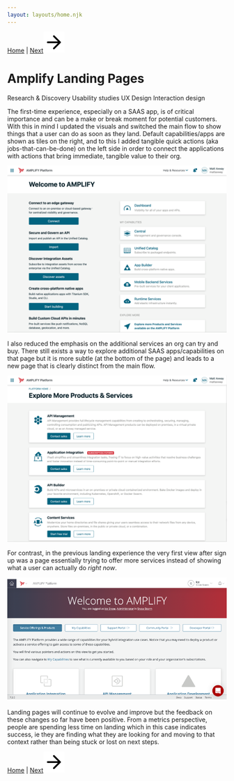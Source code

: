 ```yaml
---
layout: layouts/home.njk
---
```


<!-- <a href="/" class="arrows">
HOME</a> / -->

<div class="bottom-arrows"><a href="/">Home</a> | <a href="/openbanking">Next<img class="bottom" src="/img/arrow-right.svg"></a></div>

# Amplify Landing Pages


<div class="bubbles">
<span class="badgeli">
                  Research & Discovery
                </span> 
                <span class="badgeli">
                  Usability studies
                </span> 
                   <span class="badgeli">
                  UX Design
                </span> 
                                </span> 
                   <span class="badgeli">
                  Interaction design
                </span> 
</div>


<!-- **New look** -->

The first-time experience, especially on a SAAS app, is of critical importance and can be a make or break moment for potential customers. With this in mind I updated the visuals and switched the main flow to show things that a user can do as soon as they land. Default capabilities/apps are shown as tiles on the right, and to this I added tangible quick actions (aka jobs-that-can-be-done) on the left side in order to connect the applications with actions that bring immediate, tangible value to their org.

![updated landing pages](/img/welcome1.png)

I also reduced the emphasis on the additional services an org can try and buy. There still exists a way to explore additional SAAS apps/capabilities on that page but it is more subtle (at the bottom of the page) and leads to a new page that is clearly distinct from the main flow.

![updated landing pages](/img/welcome2.png#bordered)

For contrast, in the previous landing experience the very first view after sign up was a page essentially trying to offer more services instead of showing what a user can actually do *right now*.

![updated landing pages](/img/previous-lp.png#bordered)

Landing pages will continue to evolve and improve but the feedback on these changes so far have been positive. From a metrics perspective, people are spending less time on landing which in this case indicates success, ie they are finding what they are looking for and moving to that context rather than being stuck or lost on next steps.

<div class="bottom-arrows"><a href="/">Home</a> | <a href="/openbanking">Next<img class="bottom" src="/img/arrow-right.svg"></a></div>